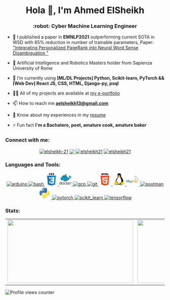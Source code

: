 <h1 align="center">Hola 👋, I'm Ahmed ElSheikh</h1>
<div align="left">
	<h3 align="center">:robot: Cyber Machine Learning Engineer</h3>
<!-- 	<h3 align="center">📝 Published a paper in EMNLP 2021</h3> -->
<!-- 	<h3 align="center">:robot: AI & Robotics MSc holder from Sapienza University of Rome</h3> -->
</div>

- 🔭 I published a paper in <strong>EMNLP2021</strong> outperforming current SOTA in WSD with 65% reduction in number of trainable parameters, Paper: <a href='https://aclanthology.org/2021.emnlp-main.715/'>"Integrating Personalized PageRank into Neural Word Sense Disambiguation
						"</a>
- 📝 Artificial Intelligence and Robotics Masters holder from Sapienza University of Rome  

- 🌱 I’m currently using **[ML/DL Projects] Python, Scikit-learn, PyTorch && [Web Dev] React JS, CSS, HTML, Django-py, psql**

- 👨‍💻 All of my projects are available at [my e-portfolio](https://elsheikh21.github.io/#portfolio)

- 📫 How to reach me **aelsheikh13@gmail.com**

- 📄 Know about my experiences in my [resume](https://drive.google.com/file/d/1xfdJIRLJ6cEFlZYgFx5_PZYcoUwwMDys/view?usp=sharing)

- ⚡ Fun fact **I'm a Bachatero, poet, amature cook, amature baker**

<div>
	<h3 align="left">Connect with me:</h3>
	<p align="center">
		<a href="https://linkedin.com/in/elsheikh-21" target="blank"><img align="center" src="https://img.icons8.com/fluency/48/000000/linkedin.png" alt="elsheikh-21"/></a>
		<a href="https://stackoverflow.com/users/8279593" target="blank"><img align="center" src="https://cdn.sstatic.net/Sites/stackoverflow/Img/apple-touch-icon.png?v=c78bd457575a" height="50" /></a>
		<a href="https://fb.com/elsheikh21" target="blank"><img align="center" src="https://img.icons8.com/color/100/000000/facebook-new.png" alt="elsheikh21"  height="50" /></a>
		<a href="https://instagram.com/elsheikh21" target="blank"><img align="center" src="https://img.icons8.com/color/48/000000/instagram.png" alt="elsheikh21" height="50" /></a>
	</p>
	</div>


<h3 align="left">Languages and Tools:</h3>
<p align="center"> <a href="https://www.arduino.cc/" target="_blank"> <img src="https://cdn.worldvectorlogo.com/logos/arduino-1.svg" alt="arduino" width="40" height="40"/> </a> <a href="https://www.gnu.org/software/bash/" target="_blank"> <img src="https://external-preview.redd.it/V77U-n3OuvNr2I14hRYUcyXBJ1C9dEMV3HUt3dAIViw.png?auto=webp&s=20d05cf394bd203741ddfdffa904af94fdd90544" alt="bash" width="40" height="40"/> </a> <a href="https://www.w3schools.com/css/" target="_blank"> <img src="https://raw.githubusercontent.com/devicons/devicon/master/icons/css3/css3-original-wordmark.svg" alt="css3" width="40" height="40"/> </a> <a href="https://www.docker.com/" target="_blank"> <img src="https://raw.githubusercontent.com/devicons/devicon/master/icons/docker/docker-original-wordmark.svg" alt="docker" width="40" height="40"/> </a> <a href="https://cloud.google.com" target="_blank"> <img src="https://www.vectorlogo.zone/logos/google_cloud/google_cloud-icon.svg" alt="gcp" width="40" height="40"/> </a> <a href="https://git-scm.com/" target="_blank"> <img src="https://www.vectorlogo.zone/logos/git-scm/git-scm-icon.svg" alt="git" width="40" height="40"/> </a> <a href="https://www.w3.org/html/" target="_blank"> <img src="https://raw.githubusercontent.com/devicons/devicon/master/icons/html5/html5-original-wordmark.svg" alt="html5" width="40" height="40"/> </a> <a href="https://www.linux.org/" target="_blank"> <img src="https://raw.githubusercontent.com/devicons/devicon/master/icons/linux/linux-original.svg" alt="linux" width="40" height="40"/> </a> <a href="https://www.mysql.com/" target="_blank"> <img src="https://raw.githubusercontent.com/devicons/devicon/master/icons/mysql/mysql-original-wordmark.svg" alt="mysql" width="40" height="40"/> </a> <a href="https://postman.com" target="_blank"> <img src="https://www.vectorlogo.zone/logos/getpostman/getpostman-icon.svg" alt="postman" width="40" height="40"/> </a> <a href="https://www.python.org" target="_blank"> <img src="https://raw.githubusercontent.com/devicons/devicon/master/icons/python/python-original.svg" alt="python" width="40" height="40"/> </a> <a href="https://pytorch.org/" target="_blank"> <img src="https://www.vectorlogo.zone/logos/pytorch/pytorch-icon.svg" alt="pytorch" width="40" height="40"/> </a> <a href="https://scikit-learn.org/" target="_blank"> <img src="https://upload.wikimedia.org/wikipedia/commons/0/05/Scikit_learn_logo_small.svg" alt="scikit_learn" width="40" height="40"/> </a> <a href="https://www.tensorflow.org" target="_blank"> <img src="https://www.vectorlogo.zone/logos/tensorflow/tensorflow-icon.svg" alt="tensorflow" width="40" height="40"/> </a> </p>

<h3 align="left">Stats:</h3>
<div align="center">
	<table>
		<tr>
			<td>
				<a href="https://github.com/elsheikh21">
					<img src="https://awesome-github-stats.azurewebsites.net/user-stats/elsheikh21?cardType=level&theme=tokyonight" width="397" height="200">
				</a> 
			</td>
			<td>
				<a href="https://github.com/elsheikh21?tab=repositories">
					<img src="https://github-readme-stats.vercel.app/api/top-langs/?username=elsheikh21&layout=compact&theme=tokyonight" width="442" height="200">
				</a>
			</td>
		</tr>
	</table>
	
</div>

![Profile views counter](https://komarev.com/ghpvc/?username=elsheikh21&&style=flat-square)
<!-- <div style='row' align='center'>
	<img src='https://github-readme-stats.vercel.app/api?username=elsheikh21&show_icons=true&count_private=true' height="190"/>
	<img src='https://github-readme-stats.vercel.app/api/top-langs/?username=elsheikh21&layout=compact' height="190" />
</div> -->



